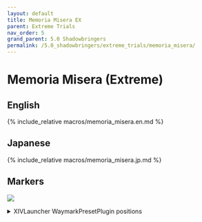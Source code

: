 ```yaml
---
layout: default
title: Memoria Misera EX
parent: Extreme Trials
nav_order: 5
grand_parent: 5.0 Shadowbringers
permalink: /5.0_shadowbringers/extreme_trials/memoria_misera/
---
```


# Memoria Misera (Extreme)

## English

{% include_relative macros/memoria_misera.en.md %}

## Japanese

{% include_relative macros/memoria_misera.jp.md %}

## Markers

![]({{site.baseurl}}/images/5.0_shadowbringers/memoria_misera/markers.jpg)
<details markdown=block>
<summary>XIVLauncher WaymarkPresetPlugin positions</summary>

```json
{
  "Name":"Memoria Misera EX",
  "MapID":725,
  "A":{"X":35.0,"Y":-24.0,"Z":-693.3,"ID":0,"Active":true},
  "B":{"X":45.3,"Y":-24.0,"Z":-683.0,"ID":1,"Active":true},
  "C":{"X":35.0,"Y":-24.0,"Z":-672.7,"ID":2,"Active":true},
  "D":{"X":24.7,"Y":-24.0,"Z":-683.0,"ID":3,"Active":true},
  "One":{"X":42.283,"Y":-24.0,"Z":-690.283,"ID":4,"Active":true},
  "Two":{"X":42.283,"Y":-24.0,"Z":-675.717,"ID":5,"Active":true},
  "Three":{"X":27.717,"Y":-24.0,"Z":-675.717,"ID":6,"Active":true},
  "Four":{"X":27.717,"Y":-24.0,"Z":-690.283,"ID":7,"Active":true}
}
```
</details>

<script data-goatcounter="https://xivjpraids.goatcounter.com/count"
        async src="//gc.zgo.at/count.js"></script>
